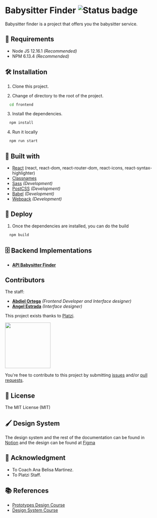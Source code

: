 # Babysitter Finder ![Status badge](https://img.shields.io/badge/status-in%20progress-yellow)

<div align="center">
  <!-- <img 
    src="https://res.cloudinary.com/abdiel8real/image/upload/v1596045225/neobit/logoBlack_2x_kwp4o7.png"> -->
</div>

Babysitter finder is a project that offers you the babysitter service.

## 📢 Requirements
- Node JS 12.16.1 _(Recommended)_
- NPM 6.13.4 _(Recommended)_

## 🛠 Installation
1. Clone this project.

2. Change of directory to the root of the project.
```bash
  cd frontend
```
3. Install the dependencies.
```bash
  npm install
```
4. Run it locally
```bash
  npm run start
```

## 🔧 Built with
- [React](https://es.reactjs.org/) (react, react-dom, react-router-dom, react-icons, react-syntax-highlighter)
- [Classnames](https://www.npmjs.com/package/classnames)
- [Sass](https://sass-lang.com/) _(Development)_
- [PostCSS](https://postcss.org/) _(Development)_
- [Babel](https://babeljs.io/) _(Development)_
- [Webpack](https://webpack.js.org/) _(Development)_

## 🚀 Deploy
1. Once the dependencies are installed, you can do the build
```bash
  npm build
```

## 🗄️ Backend Implementations

- **[API Babysitter Finder][backend_project]**

##  Contributors

The staff:

- **[Abdiel Ortega][abdiel_github]** _(Frontend Developer and Interface designer)_
- **[Angel Estrada][angel_github]** _(Interface designer)_

This project exists thanks to  [Platzi](https://platzi.com/).

<img src="https://www.morelosinnovador.org/images/logo_platzi.jpg" width="150" />

You're free to contribute to this project by submitting [issues](https://github.com/babysitter-finder/frontend/issues) and/or [pull requests](https://github.com/babysitter-finder/frontend/pulls).

## 📜 License
The MIT License (MIT)

## 🖌️ Design System

The design system and the rest of the documentation can be found in [Notion](https://www.notion.so/Kanban-f4ed2788eaf8473a912444755a0d1d02) and the design can be found at [Figma](https://www.figma.com/file/SJbT26D4huBkATw97d8heG/finder)

## 🙏 Acknowledgment
* To Coach Ana Belisa Martinez.
* To Platzi Staff.

## 📚 References
- [Prototypes Design Course](https://platzi.com/clases/diseno-prototipos/)
- [Design System Course](https://platzi.com/clases/sistemas-diseno/)

[angel_github]: https://github.com/ricardoares1989
[abdiel_github]: https://github.com/abdielDev
[backend_project]: https://github.com/babysitter-finder/backend
[frontend_project]: https://github.com/babysitter-finder/frontend